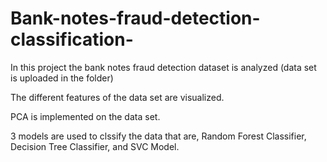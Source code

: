 # Bank-notes-fraud-detection-classification-
In this project the bank notes fraud detection dataset is analyzed
(data set is uploaded in the folder)

The different features of the data set are visualized.

PCA is implemented on the data set.

3 models are used to clssify the data that are, Random Forest Classifier, Decision Tree Classifier, and SVC Model.
